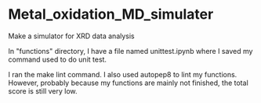 # Metal_oxidation_MD_simulater

Make a simulator for XRD data analysis

In "functions" directory, I have a file named unittest.ipynb where I saved my command used to do unit test.

I ran the make lint command.
I also used autopep8 to lint my functions.
However, probably because my functions are mainly not finished, the total score is still very low.
